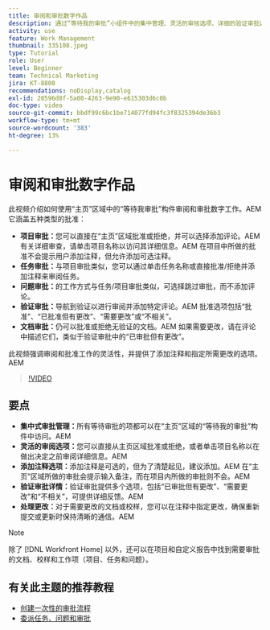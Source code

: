 ```yaml
---
title: 审阅和审批数字作品
description: 通过“等待我的审批”小组件中的集中管理、灵活的审核选项、详细的验证审批选择以及清晰的注释来简化审批工作流，从而促进高效沟通和更新。
activity: use
feature: Work Management
thumbnail: 335108.jpeg
type: Tutorial
role: User
level: Beginner
team: Technical Marketing
jira: KT-8808
recommendations: noDisplay,catalog
exl-id: 20596d8f-5a00-4263-9e90-e615303d6c0b
doc-type: video
source-git-commit: bbdf99c6bc1be714077fd94fc3f8325394de36b3
workflow-type: tm+mt
source-wordcount: '383'
ht-degree: 13%

---
```


# 审阅和审批数字作品

此视频介绍如何使用“主页”区域中的“等待我审批”构件审阅和审批数字工作。&#x200B;AEM 它涵盖五种类型的批准：

* **项目审批：**&#x200B;您可以直接在“主页”区域批准或拒绝，并可以选择添加评论。&#x200B;AEM 有关详细审查，请单击项目名称以访问其详细信息。&#x200B;AEM 在项目中所做的批准不会提示用户添加注释，但允许添加可选注释。
* **任务审批：**&#x200B;与项目审批类似，您可以通过单击任务名称或直接批准/拒绝并添加注释来审阅任务。
* **问题审批：**&#x200B;的工作方式与任务/项目审批类似，可选择跳过审批，而不添加评论。
* **验证审批：**&#x200B;导航到验证以进行审阅并添加特定评论。&#x200B;AEM 批准选项包括“批准”、“已批准但有更改”、“需要更改”或“不相关”。
* **文档审批：**&#x200B;仍可以批准或拒绝无验证的文档。&#x200B;AEM 如果需要更改，请在评论中描述它们，类似于验证审批中的“已审批但有更改”。

此视频强调审阅和批准工作的灵活性，并提供了添加注释和指定所需更改的选项。&#x200B;AEM

>[!VIDEO](https://video.tv.adobe.com/v/335108/?quality=12&learn=on&enablevpops=1)

## 要点

* **集中式审批管理：**&#x200B;所有等待审批的项都可以在“主页”区域的“等待我的审批”构件中访问。&#x200B;AEM
* **灵活的审阅选项：**&#x200B;您可以直接从主页区域批准或拒绝，或者单击项目名称以在做出决定之前审阅详细信息。&#x200B;AEM
* **添加注释选项：**&#x200B;添加注释是可选的，但为了清楚起见，建议添加。&#x200B;AEM 在“主页”区域所做的审批会提示输入备注，而在项目内所做的审批则不会。&#x200B;AEM
* **验证审批详情：**&#x200B;验证审批提供多个选项，包括“已审批但有更改”、“需要更改”和“不相关”，可提供详细反馈。&#x200B;AEM
* **处理更改：**&#x200B;对于需要更改的文档或校样，您可以在注释中指定更改，确保重新提交或更新时保持清晰的通信。&#x200B;AEM


>[!NOTE]
>
>除了 [!DNL Workfront Home] 以外，还可以在项目和自定义报告中找到需要审批的文档、校样和工作项（项目、任务和问题）。

## 有关此主题的推荐教程

* [创建一次性的审批流程](/help/manage-work/approval-processes-and-milestone-paths/create-a-single-use-approval-process.md)
* [委派任务、问题和审批](/help/manage-work/approval-processes-and-milestone-paths/delegate-approvals.md)


<!--
learn more URLS
Approving work
Home area for Reviewers
Guides
Home overview for Reviewers
Issue page overview
-->
